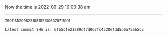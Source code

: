 Now the time is 2022-09-29 10:00:38 am

---

<small>79011852098231881521306378718101</small>

```txt
Latest commit SHA is: 6fb5cfe21289cf7d067fc4320efdd5d6a75eb5c5
```
